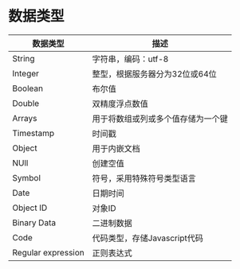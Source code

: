 # 数据类型
数据类型 | 描述
------- | ----
String | 字符串，编码：utf-8
Integer | 整型，根据服务器分为32位或64位
Boolean | 布尔值
Double | 双精度浮点数值
Arrays | 用于将数组或列或多个值存储为一个键
Timestamp | 时间戳
Object | 用于内嵌文档
NUll | 创建空值
Symbol | 符号，采用特殊符号类型语言
Date | 日期时间
Object ID | 对象ID
Binary Data | 二进制数据
Code | 代码类型，存储Javascript代码
Regular expression | 正则表达式